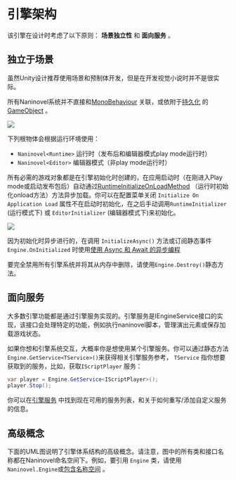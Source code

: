 # 引擎架构

该引擎在设计时考虑了以下原则： **场景独立性** 和 **面向服务** 。

## 独立于场景

虽然Unity设计推荐使用场景和预制体开发，但是在开发视觉小说时并不是很实际。

所有Naninovel系统并不直接和[MonoBehaviour]( https://docs.unity3d.com/ScriptReference/MonoBehaviour.html) 关联，或依附于[持久化]( https://docs.unity3d.com/ScriptReference/Object.DontDestroyOnLoad.html) 的 [GameObject]( https://docs.unity3d.com/ScriptReference/GameObject.html) 。


![](https://i.gyazo.com/9805e2ce450bc486a007cdc001f8ae13.png)

下列根物体会根据运行环境使用：
- `Naninovel<Runtime>` 运行时（发布后和编辑器模式play mode运行时）
- `Naninovel<Editor>` 编辑器模式（非play mode运行时）

所有必需的游戏对象都是在引擎初始化时创建的，在应用启动时（在刚进入Play mode或启动发布包后）自动通过[RuntimeInitializeOnLoadMethod]( https://docs.unity3d.com/ScriptReference/RuntimeInitializeOnLoadMethodAttribute.html) （运行时初始化onload方法）方法异步加载。你可以在配置菜单关闭 `Initialize On Application Load` 属性不在启动时初始化，在之后手动调用`RuntimeInitializer` (运行模式下) 或 `EditorInitializer` (编辑器模式下)来初始化。

![](https://i.gyazo.com/f58a8af9f2f6d71286061e55fc228896.png)

因为初始化时异步进行的，在调用 `InitializeAsync()` 方法或订阅静态事件`Engine.OnInitialized` 时使用[使用 Async 和 Await 的异步编程](https://docs.microsoft.com/en-us/dotnet/csharp/programming-guide/concepts/async/)

要完全禁用所有引擎系统并将其从内存中删除，请使用`Engine.Destroy()`静态方法。

## 面向服务

大多数引擎功能都是通过引擎服务实现的。引擎服务是IEngineService接口的实现，该接口会处理特定的功能，例如执行naninovel脚本，管理演出元素或保存加载游戏状态。

如果你想和引擎系统交互，大概率你是想使用某个引擎服务。你可以通过静态方法`Engine.GetService<TService>()`来获得相关引擎服务参考， `TService` 指你想要获取到的服务，比如，获取`IScriptPlayer` 服务：

```csharp
var player = Engine.GetService<IScriptPlayer>();
player.Stop();
```

你可以在[引擎服务](/zh/guide/engine-services) 中找到现在可用的服务列表，和关于如何重写/添加自定义服务的信息。

## 高级概念

下面的UML图说明了引擎体系结构的高级概念。请注意，图中的所有类和接口名称都在Naninovel命名空间下。例如，要引用 `Engine` 类，请使用 `Naninovel.Engine`或[包含名称空间](https://docs.microsoft.com/en-us/dotnet/csharp/programming-guide/namespaces/using-namespaces) 。

<object style="width:100%; max-width:699px" data="/assets/img/engine-design.svg" type="image/svg+xml"></object>

